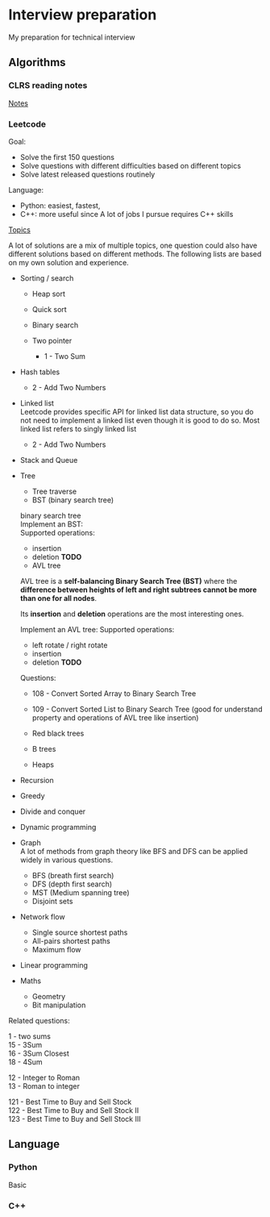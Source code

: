 # Interview preparation 
My preparation for technical interview

## Algorithms


### CLRS reading notes
[Notes](https://github.com/RioAraki/Interview_prep/blob/master/CLRS/clrs.md)


### Leetcode 

Goal:

- Solve the first 150 questions
- Solve questions with different difficulties based on different topics
- Solve latest released questions routinely

Language:

- Python: easiest, fastest,
- C++: more useful since A lot of jobs I pursue requires C++ skills


[Topics](https://github.com/RioAraki/Interview_prep/blob/master/topic/topics.md)

A lot of solutions are a mix of multiple topics, one question could also have different solutions based on different methods. The following lists are based on my own solution and experience.

- Sorting / search
  - Heap sort  
  - Quick sort  
  - Binary search  

  - Two pointer  
    - 1 - Two Sum  

- Hash tables  
    - 2 - Add Two Numbers  

- Linked list  
  Leetcode provides specific API for linked list data structure, so you do not need to implement a linked list even though it is good to do so. Most linked list refers to singly linked list
    - 2 - Add Two Numbers  
- Stack and Queue

- Tree
  - Tree traverse
  - BST (binary search tree)

  binary search tree  
  Implement an BST:  
    Supported operations:  
    - insertion
    - deletion
    **TODO**
  - AVL tree  

  AVL tree is a **self-balancing Binary Search Tree (BST)** where the **difference between heights of left and right subtrees cannot be more than one for all nodes**.
  
  Its **insertion** and **deletion** operations are the most interesting ones. 

  Implement an AVL tree:
    Supported operations:
    - left rotate / right rotate
    - insertion
    - deletion
    **TODO**

  Questions:
    - 108 - Convert Sorted Array to Binary Search Tree
    - 109 - Convert Sorted List to Binary Search Tree (good for understand property and operations of AVL tree like insertion)

  - Red black trees
  - B trees
  - Heaps

- Recursion

- Greedy

- Divide and conquer 

- Dynamic programming 



   
- Graph  
  A lot of methods from graph theory like BFS and DFS can be applied widely in various questions. 

  - BFS (breath first search)
  - DFS (depth first search)
  - MST (Medium spanning tree)
  - Disjoint sets

- Network flow
  - Single source shortest paths
  - All-pairs shortest paths
  - Maximum flow
  
- Linear programming

- Maths
  - Geometry
  - Bit manipulation

Related questions:

1 - two sums  
15 - 3Sum  
16 - 3Sum Closest  
18 - 4Sum  

12 - Integer to Roman  
13 - Roman to integer

121 - Best Time to Buy and Sell Stock  
122 - Best Time to Buy and Sell Stock II    
123 - Best Time to Buy and Sell Stock III    

## Language


### Python  
Basic




### C++


